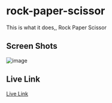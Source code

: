 # rock-paper-scissor
This is what it does,, Rock Paper Scissor

## Screen Shots 
![image](https://user-images.githubusercontent.com/91014156/197406959-4837d01b-4555-499d-a4cb-efb462b9f6b9.png)


## Live Link

[Live Link](https://swarupvishwas18.github.io/rock-paper-scissor/index.html)
